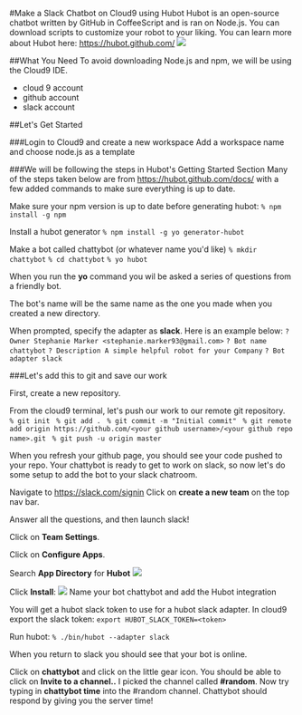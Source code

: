 #Make a Slack Chatbot on Cloud9 using Hubot
Hubot is an open-source chatbot written by GitHub in CoffeeScript and is ran on Node.js. You can download scripts to customize your robot to your liking. You can learn more about Hubot here: https://hubot.github.com/
![](http://cdn0.icicletech.com/media/hubot.png)

##What You Need
To avoid downloading Node.js and npm, we will be using the Cloud9 IDE.
* cloud 9 account
* github account
* slack account

##Let's Get Started

###Login to Cloud9 and create a new workspace
Add a workspace name and choose node.js as a template

###We will be following the steps in Hubot's Getting Started Section 
Many of the steps taken below are from https://hubot.github.com/docs/ with a few added commands to make sure everything is up to date.

Make sure your npm version is up to date before generating hubot:
```% npm install -g npm```

Install a hubot generator
```% npm install -g yo generator-hubot```


Make a bot called chattybot (or whatever name you'd like)
```% mkdir chattybot```
```% cd chattybot```
```% yo hubot```

When you run the **yo** command you wil be asked a series of questions from a friendly bot.

The bot's name will be the same name as the one you made when you created a new directory.

When prompted, specify the adapter as **slack**. Here is an example below:
```? Owner Stephanie Marker <stephanie.marker93@gmail.com>```
```? Bot name chattybot```
```? Description A simple helpful robot for your Company```
```? Bot adapter slack```


###Let's add this to git and save our work

First, create a new repository. 

From the cloud9 terminal, let's push our work to our remote git repository.
``` % git init```
``` % git add .```
``` % git commit -m "Initial commit"```
``` % git remote add origin https://github.com/<your github username>/<your github repo name>.git```
``` % git push -u origin master```

When you refresh your github page, you should see your code pushed to your repo. Your chattybot is ready to get to work on slack, so now let's do some setup to add the bot to your slack chatroom.

Navigate to https://slack.com/signin
Click on **create a new team** on the top nav bar.

Answer all the questions, and then launch slack!

Click on **Team Settings**.

Click on **Configure Apps**.

Search **App Directory** for **Hubot**
![](http://i.markdownnotes.com/blob_NS2vKVF.jpg)

Click **Install**:
![](http://i.markdownnotes.com/blob_JiHBeVK.jpg)
Name your bot chattybot and add the Hubot integration

You will get a hubot slack token to use for a hubot slack adapter.
In cloud9 export the slack token:
```export HUBOT_SLACK_TOKEN=<token>```

Run hubot:
```% ./bin/hubot --adapter slack``` 

When you return to slack you should see that your bot is online.

Click on **chattybot** and click on the little gear icon. You should be able to click on **Invite to a channel..** I picked the channel called **#random**. Now try typing in **chattybot time** into the #random channel. Chattybot should respond by giving you the server time!





